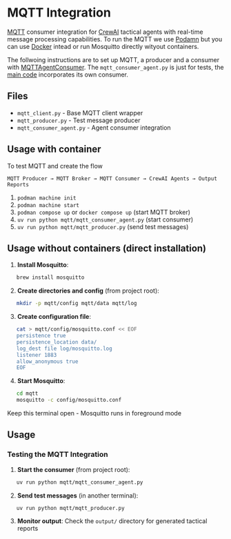 # MQTT Integration
[MQTT](https://mqtt.org/) consumer integration for [CrewAI](https://www.crewai.com/) tactical agents with real-time message processing capabilities.
To run the MQTT we use [Podamn](https://podman.io/) but you can use [Docker](https://www.docker.com/) intead or run Mosquitto directly wityout containers.

The follwoing instructions are to set up MQTT, a producer and a consumer with [MQTTAgentConsumer](https://github.com/MartinezAgullo/agents-crewai-tactical-multimodal/blob/main/mqtt/mqtt_consumer_agent.py). The `mqtt_consumer_agent.py` is just for tests, the [main code](https://github.com/MartinezAgullo/agents-crewai-tactical-multimodal/blob/main/src/main.py) incorporates its own consumer.

## Files
- `mqtt_client.py` - Base MQTT client wrapper
- `mqtt_producer.py` - Test message producer
- `mqtt_consumer_agent.py` - Agent consumer integration

## Usage with container
To test MQTT and create the flow 
```
MQTT Producer → MQTT Broker → MQTT Consumer → CrewAI Agents → Output Reports
```

1. `podman machine init`
2. `podman machine start`
3. `podman compose up` or `docker compose up` (start MQTT broker) 
4. `uv run python mqtt/mqtt_consumer_agent.py` (start consumer)  
5. `uv run python mqtt/mqtt_producer.py` (send test messages)

## Usage without containers (direct installation)
1.  **Install Mosquitto**:
```bash
   brew install mosquitto
```

2.  **Create directories and config** (from project root):
```bash
   mkdir -p mqtt/config mqtt/data mqtt/log
```

3.  **Create configuration file**:
```bash
   cat > mqtt/config/mosquitto.conf << EOF
   persistence true
   persistence_location data/
   log_dest file log/mosquitto.log
   listener 1883
   allow_anonymous true
   EOF
```

4.  **Start Mosquitto**:
```bash
   cd mqtt
   mosquitto -c config/mosquitto.conf
```

Keep this terminal open - Mosquitto runs in foreground mode


Usage
-----

### Testing the MQTT Integration

1.  **Start the consumer** (from project root):
```bash
   uv run python mqtt/mqtt_consumer_agent.py
```
2.  **Send test messages** (in another terminal):
```bash
   uv run python mqtt/mqtt_producer.py
```
3.  **Monitor output**: Check the `output/` directory for generated tactical reports